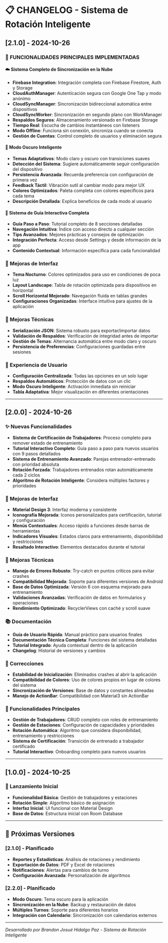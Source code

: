 # 📋 CHANGELOG - Sistema de Rotación Inteligente

## [2.1.0] - 2024-10-26

### 🚀 **FUNCIONALIDADES PRINCIPALES IMPLEMENTADAS**

#### ☁️ **Sistema Completo de Sincronización en la Nube**
- **Firebase Integration**: Integración completa con Firebase Firestore, Auth y Storage
- **CloudAuthManager**: Autenticación segura con Google One Tap y modo anónimo
- **CloudSyncManager**: Sincronización bidireccional automática entre dispositivos
- **CloudSyncWorker**: Sincronización en segundo plano con WorkManager
- **Respaldos Seguros**: Almacenamiento versionado en Firebase Storage
- **Tiempo Real**: Escucha de cambios instantáneos con listeners
- **Modo Offline**: Funciona sin conexión, sincroniza cuando se conecta
- **Gestión de Cuentas**: Control completo de usuarios y eliminación segura

#### 🌙 **Modo Oscuro Inteligente**
- **Temas Adaptativos**: Modo claro y oscuro con transiciones suaves
- **Detección del Sistema**: Sugiere automáticamente seguir configuración del dispositivo
- **Persistencia Avanzada**: Recuerda preferencia con configuración de primera vez
- **Feedback Táctil**: Vibración sutil al cambiar modo para mejor UX
- **Colores Optimizados**: Paleta completa con colores específicos para cada tema
- **Descripción Detallada**: Explica beneficios de cada modo al usuario

#### 📖 **Sistema de Guía Interactiva Completa**
- **Guía Paso a Paso**: Tutorial completo de 8 secciones detalladas
- **Navegación Intuitiva**: Índice con acceso directo a cualquier sección
- **Tips Avanzados**: Mejores prácticas y consejos de optimización
- **Integración Perfecta**: Acceso desde Settings y desde información de la app
- **Contenido Contextual**: Información específica para cada funcionalidad

### 🎨 Mejoras de Interfaz
- **Tema Nocturno**: Colores optimizados para uso en condiciones de poca luz
- **Layout Landscape**: Tabla de rotación optimizada para dispositivos en horizontal
- **Scroll Horizontal Mejorado**: Navegación fluida en tablas grandes
- **Configuraciones Organizadas**: Interface intuitiva para ajustes de la aplicación

### 🔧 Mejoras Técnicas
- **Serialización JSON**: Sistema robusto para exportar/importar datos
- **Validación de Respaldos**: Verificación de integridad antes de importar
- **Gestión de Temas**: Alternancia automática entre modo claro y oscuro
- **Persistencia de Preferencias**: Configuraciones guardadas entre sesiones

### 📱 Experiencia de Usuario
- **Configuración Centralizada**: Todas las opciones en un solo lugar
- **Respaldos Automáticos**: Protección de datos con un clic
- **Modo Oscuro Inteligente**: Activación inmediata sin reiniciar
- **Tabla Adaptativa**: Mejor visualización en diferentes orientaciones

---

## [2.0.0] - 2024-10-26

### ✨ Nuevas Funcionalidades
- **Sistema de Certificación de Trabajadores**: Proceso completo para remover estado de entrenamiento
- **Tutorial Interactivo Completo**: Guía paso a paso para nuevos usuarios con 9 pasos detallados
- **Sistema de Entrenamiento Avanzado**: Parejas entrenador-entrenado con prioridad absoluta
- **Rotación Forzada**: Trabajadores entrenados rotan automáticamente cada 2 ciclos
- **Algoritmo de Rotación Inteligente**: Considera múltiples factores y prioridades

### 🎨 Mejoras de Interfaz
- **Material Design 3**: Interfaz moderna y consistente
- **Iconografía Mejorada**: Iconos personalizados para certificación, tutorial y configuración
- **Menús Contextuales**: Acceso rápido a funciones desde barras de herramientas
- **Indicadores Visuales**: Estados claros para entrenamiento, disponibilidad y restricciones
- **Resaltado Interactivo**: Elementos destacados durante el tutorial

### 🔧 Mejoras Técnicas
- **Manejo de Errores Robusto**: Try-catch en puntos críticos para evitar crashes
- **Compatibilidad Mejorada**: Soporte para diferentes versiones de Android
- **Base de Datos Optimizada**: Versión 6 con esquema mejorado para entrenamiento
- **Validaciones Avanzadas**: Verificación de datos en formularios y operaciones
- **Rendimiento Optimizado**: RecyclerViews con caché y scroll suave

### 📚 Documentación
- **Guía de Usuario Rápida**: Manual práctico para usuarios finales
- **Documentación Técnica Completa**: Funciones del sistema detalladas
- **Tutorial Integrado**: Ayuda contextual dentro de la aplicación
- **Changelog**: Historial de versiones y cambios

### 🐛 Correcciones
- **Estabilidad de Inicialización**: Eliminados crashes al abrir la aplicación
- **Compatibilidad de Colores**: Uso de colores propios en lugar de colores del sistema
- **Sincronización de Versiones**: Base de datos y constantes alineadas
- **Manejo de ActionBar**: Compatibilidad con Material3 sin ActionBar

### 🎯 Funcionalidades Principales
- **Gestión de Trabajadores**: CRUD completo con roles de entrenamiento
- **Gestión de Estaciones**: Configuración de capacidades y prioridades
- **Rotación Automática**: Algoritmo que considera disponibilidad, entrenamiento y restricciones
- **Sistema de Certificación**: Transición de entrenado a trabajador certificado
- **Tutorial Interactivo**: Onboarding completo para nuevos usuarios

---

## [1.0.0] - 2024-10-25

### 🚀 Lanzamiento Inicial
- **Funcionalidad Básica**: Gestión de trabajadores y estaciones
- **Rotación Simple**: Algoritmo básico de asignación
- **Interfaz Inicial**: UI funcional con Material Design
- **Base de Datos**: Estructura inicial con Room Database

---

## 🔮 Próximas Versiones

### [2.1.0] - Planificado
- **Reportes y Estadísticas**: Análisis de rotaciones y rendimiento
- **Exportación de Datos**: PDF y Excel de rotaciones
- **Notificaciones**: Alertas para cambios de turno
- **Configuración Avanzada**: Personalización de algoritmos

### [2.2.0] - Planificado
- **Modo Oscuro**: Tema oscuro para la aplicación
- **Sincronización en la Nube**: Backup y restauración de datos
- **Múltiples Turnos**: Soporte para diferentes horarios
- **Integración con Calendario**: Sincronización con calendarios externos

---

*Desarrollado por Brandon Josué Hidalgo Paz - Sistema de Rotación Inteligente*
